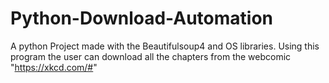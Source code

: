# Python-Download-Automation
A python Project made with the Beautifulsoup4 and OS libraries. Using this program the user can download all the chapters from the webcomic "https://xkcd.com/#"
